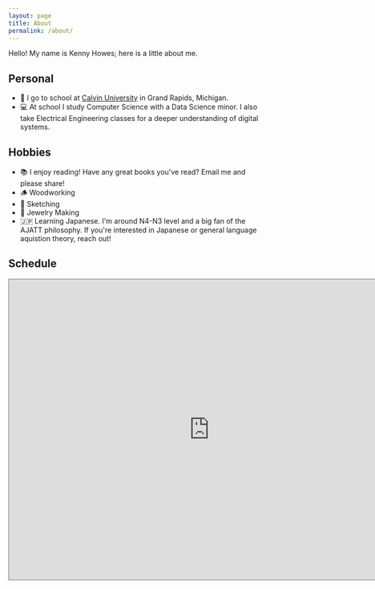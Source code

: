 ```yaml
---
layout: page
title: About
permalink: /about/
---
```


Hello! My name is Kenny Howes; here is a little about me.

## Personal

- 🏫 I go to school at [Calvin University](https://calvin.edu/) in Grand Rapids, Michigan.
- 💻 At school I study Computer Science with a Data Science minor. I also take Electrical Engineering classes for a deeper understanding of digital systems.

## Hobbies

- 📚 I enjoy reading! Have any great books you've read? Email me and please share!
- 🪵 Woodworking
- 🎨 Sketching
- 📿 Jewelry Making
- 🇯🇵 Learning Japanese. I'm around N4-N3 level and a big fan of the AJATT philosophy. If you're interested in Japanese or general language aquistion theory, reach out!

## Schedule

<iframe src="https://calendar.google.com/calendar/embed?height=600&wkst=1&ctz=America%2FDetroit&showPrint=0&mode=WEEK&src=ZDk4NzM2NjRlY2YxOTQ0YTIyN2VmMTlhY2IyMzU3YjExYTU1YzlhNWY2NzUxMzJiODU2ZjZiMWUzNjVkZGEyZUBncm91cC5jYWxlbmRhci5nb29nbGUuY29t&src=Njc0MzMwYjJmOTI1ZWU0OWE5N2ZiOTFhNmNmZDc0MDYyYmM5ZGViZGVmZDczY2VmZWI0YzAxZTZlODYwMTFhMUBncm91cC5jYWxlbmRhci5nb29nbGUuY29t&src=NGQzYmY3NDk0NjliOTc2ZmEwMTg5YjU0OTgyMzUwNTkwMzcxMzg2Nzc5OWJiMGQxNzAzYTNmMWY5OTBlMmNmNkBncm91cC5jYWxlbmRhci5nb29nbGUuY29t&color=%23E67C73&color=%23EF6C00&color=%23009688" style="border:solid 1px #777;" width="800" height="600" frameborder="0" scrolling="no"></iframe>
